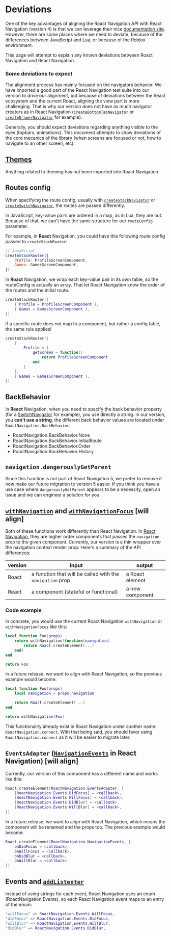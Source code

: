 # Deviations

One of the key advantages of aligning the Roact Navigation API with React Navigation (version 4) is that we can leverage their nice [documentation site](https://reactnavigation.org/docs/4.x/getting-started). However, there are some places where we need to deviate, because of the differences between JavaScript and Lua, or because of the Roblox environment.

This page will attempt to explain any known deviations between Roact Navigation and React Navigation.

### Some deviations to expect

The alignment process has mainly focused on the navigators behavior. We have imported a good part of the React Navigation test suite into our version to drive our alignment, but because of deviations between the React ecosystem and the current Roact, aligning the view part is more challenging. That is why our version does not have as much navigator creators as in React Navigation  ([`createBottomTabNavigator`](https://reactnavigation.org/docs/4.x/bottom-tab-navigator) or [`createDrawerNavigator`](https://reactnavigation.org/docs/4.x/drawer-navigator) for example).

Generally, you should expect deviations regarding anything visible to the eyes (topbars, animations). This document attempts to show deviations of the core mecanics of the library (when screens are focused or not, how to navigate to an other screen, etc).

## [Themes](https://reactnavigation.org/docs/4.x/themes)

Anything related to theming has not been imported into Roact Navigation.

## Routes config

When specifying the route config, usually with [`createStackNavigator`](https://reactnavigation.org/docs/4.x/stack-navigator/#routeconfigs) or [`createSwitchNavigator`](https://reactnavigation.org/docs/4.x/switch-navigator/#routeconfigs), the routes are passed differently.

In JavaScript, key-value pairs are ordered in a map, as in Lua, they are not. Because of that, we can't have the same structure for our `routeConfig` parameter.

For example, in **React** Navigation, you could have this following route config passed to `createStackRouter`:

```js
// JavaScript
createStackRouter({
	Profile: ProfileScreenComponent,
	Games: GamesScreenComponent,
})
```

In **Roact** Navigation, we wrap each key-value pair in its own table, so the routeConfig is actually an array. That let Roact Navigation know the order of the routes and the initial route.

```lua
createStackRouter({
	{ Profile = ProfileScreenComponent },
	{ Games = GamesScreenComponent },
})
```

If a specific route does not map to a component, but rather a config table, the same rule applies!

```lua
createStackRouter({
	{
		Profile = {
			getScreen = function()
				return ProfileScreenComponent
			end
		}
	},
	{ Games = GamesScreenComponent },
})
```

## BackBehavior

In **React** Navigation, when you need to specify the back behavior property (for a [SwitchNavigator](https://reactnavigation.org/docs/4.x/switch-navigator/#switchnavigatorconfig) for example), you use directly a string. In our version, you **can't use a string**, the different back behavior values are located under `RoactNavigation.BackBehavior`:

  - RoactNavigation.BackBehavior.None
  - RoactNavigation.BackBehavior.InitialRoute
  - RoactNavigation.BackBehavior.Order
  - RoactNavigation.BackBehavior.History

## `navigation.dangerouslyGetParent`

Since this function is not part of React Navigation 5, we prefer to remove it now make our future migration to version 5 easier. If you think you have a use case where `dangerouslyGetParent` appears to be a necessity, open an issue and we can engineer a solution for you.

## [`withNavigation`](https://reactnavigation.org/docs/4.x/with-navigation) and [`withNavigationFocus`](https://reactnavigation.org/docs/4.x/with-navigation-focus) [will align]

Both of these functions work differently than React Navigation. In [React Navigation](https://reactnavigation.org/docs/4.x/with-navigation/), they are higher order components that passes the `navigation` prop to the given component. Currently, our version is a thin wrapper over the navigation context render prop. Here's a summary of the API differences:

| version | input | output |
| -- | -- | -- |
| Roact | a function that will be called with the `navigation` prop | a Roact element |
| React | a component (stateful or functional) | a new component |

### Code example
In concrete, you would use the current Roact Navigation `withNavigation` or `withNavigationFocus` like this:
```lua
local function Foo(props)
	return withNavigation(function(navigation)
		return Roact.createElement(...)
	end)
end

return Foo
```

In a future release, we want to align with React Navigation, so the previous example would become:

```lua
local function Foo(props)
	local navigation = props.navigation

	return Roact.createElement(...)
end

return withNavigation(Foo)
```

This functionality already exist in Roact Navigation under another name: `RoactNavigation.connect`. With that being said, you should favor using `RoactNavigation.connect` as it will be easier to migrate later.

## `EventsAdapter` ([`NavigationEvents`](https://reactnavigation.org/docs/4.x/navigation-events) in React Navigation) [will align]

Currently, our version of this component has a different name and works like this:

```lua
Roact.createElement(RoactNavigation.EventsAdapter, {
	[RoactNavigation.Events.DidFocus] = <callback>,
	[RoactNavigation.Events.WillFocus] = <callback>,
	[RoactNavigation.Events.DidBlur] = <callback>,
	[RoactNavigation.Events.WillBlur] = <callback>,
})
```

In a future release, we want to align with React Navigation, which means the component will be renamed and the props too. The previous example would become:

```lua
Roact.createElement(RoactNavigation.NavigationEvents, {
	onDidFocus = <callback>,
	onWillFocus = <callback>,
	onDidBlur = <callback>,
	onWillBlur = <callback>,
})
```

## Events and [`addListenter`](https://reactnavigation.org/docs/4.x/navigation-prop#addlistener---subscribe-to-updates-to-navigation-lifecycle)

Instead of using strings for each event, Roact Navigation uses an enum (RoactNavigation.Events), so each React Navigation event maps to an entry of the enum:

```lua
"willFocus" => RoactNavigation.Events.WillFocus,
"didFocus" => RoactNavigation.Events.DidFocus,
"willBlur" => RoactNavigation.Events.WillBlur,
"didBlur" => RoactNavigation.Events.DidBlur,
```
